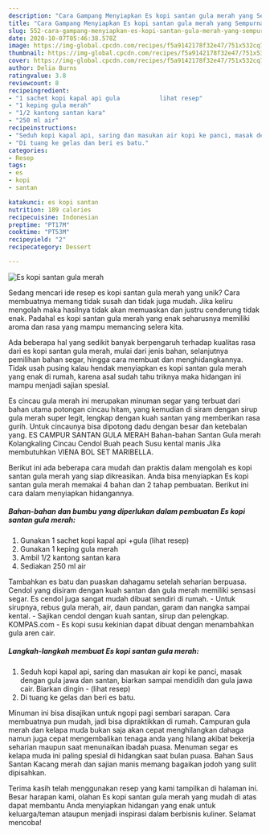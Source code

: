 ```yaml
---
description: "Cara Gampang Menyiapkan Es kopi santan gula merah yang Sempurna"
title: "Cara Gampang Menyiapkan Es kopi santan gula merah yang Sempurna"
slug: 552-cara-gampang-menyiapkan-es-kopi-santan-gula-merah-yang-sempurna
date: 2020-10-07T05:46:38.578Z
image: https://img-global.cpcdn.com/recipes/f5a9142178f32e47/751x532cq70/es-kopi-santan-gula-merah-foto-resep-utama.jpg
thumbnail: https://img-global.cpcdn.com/recipes/f5a9142178f32e47/751x532cq70/es-kopi-santan-gula-merah-foto-resep-utama.jpg
cover: https://img-global.cpcdn.com/recipes/f5a9142178f32e47/751x532cq70/es-kopi-santan-gula-merah-foto-resep-utama.jpg
author: Delia Burns
ratingvalue: 3.8
reviewcount: 8
recipeingredient:
- "1 sachet kopi kapal api gula           lihat resep"
- "1 keping gula merah"
- "1/2 kantong santan kara"
- "250 ml air"
recipeinstructions:
- "Seduh kopi kapal api, saring dan masukan air kopi ke panci, masak dengan gula jawa dan santan, biarkan sampai mendidih dan gula jawa cair. Biarkan dingin             (lihat resep)"
- "Di tuang ke gelas dan beri es batu."
categories:
- Resep
tags:
- es
- kopi
- santan

katakunci: es kopi santan 
nutrition: 189 calories
recipecuisine: Indonesian
preptime: "PT17M"
cooktime: "PT53M"
recipeyield: "2"
recipecategory: Dessert

---
```



![Es kopi santan gula merah](https://img-global.cpcdn.com/recipes/f5a9142178f32e47/751x532cq70/es-kopi-santan-gula-merah-foto-resep-utama.jpg)

Sedang mencari ide resep es kopi santan gula merah yang unik? Cara membuatnya memang tidak susah dan tidak juga mudah. Jika keliru mengolah maka hasilnya tidak akan memuaskan dan justru cenderung tidak enak. Padahal es kopi santan gula merah yang enak seharusnya memiliki aroma dan rasa yang mampu memancing selera kita.

Ada beberapa hal yang sedikit banyak berpengaruh terhadap kualitas rasa dari es kopi santan gula merah, mulai dari jenis bahan, selanjutnya pemilihan bahan segar, hingga cara membuat dan menghidangkannya. Tidak usah pusing kalau hendak menyiapkan es kopi santan gula merah yang enak di rumah, karena asal sudah tahu triknya maka hidangan ini mampu menjadi sajian spesial.

Es cincau gula merah ini merupakan minuman segar yang terbuat dari bahan utama potongan cincau hitam, yang kemudian di siram dengan sirup gula merah super legit, lengkap dengan kuah santan yang memberikan rasa gurih. Untuk cincaunya bisa dipotong dadu dengan besar dan ketebalan yang. ES CAMPUR SANTAN GULA MERAH Bahan-bahan Santan Gula merah Kolangkaling Cincau Cendol Buah peach Susu kental manis Jika membutuhkan VIENA BOL SET MARIBELLA.


Berikut ini ada beberapa cara mudah dan praktis dalam mengolah es kopi santan gula merah yang siap dikreasikan. Anda bisa menyiapkan Es kopi santan gula merah memakai 4 bahan dan 2 tahap pembuatan. Berikut ini cara dalam menyiapkan hidangannya.

<!--inarticleads1-->

##### Bahan-bahan dan bumbu yang diperlukan dalam pembuatan Es kopi santan gula merah:

1. Gunakan 1 sachet kopi kapal api +gula           (lihat resep)
1. Gunakan 1 keping gula merah
1. Ambil 1/2 kantong santan kara
1. Sediakan 250 ml air


Tambahkan es batu dan puaskan dahagamu setelah seharian berpuasa. Cendol yang disiram dengan kuah santan dan gula merah memiliki sensasi segar. Es cendol juga sangat mudah dibuat sendiri di rumah. - Untuk sirupnya, rebus gula merah, air, daun pandan, garam dan nangka sampai kental. - Sajikan cendol dengan kuah santan, sirup dan pelengkap. KOMPAS.com - Es kopi susu kekinian dapat dibuat dengan menambahkan gula aren cair. 

<!--inarticleads2-->

##### Langkah-langkah membuat Es kopi santan gula merah:

1. Seduh kopi kapal api, saring dan masukan air kopi ke panci, masak dengan gula jawa dan santan, biarkan sampai mendidih dan gula jawa cair. Biarkan dingin -             (lihat resep)
1. Di tuang ke gelas dan beri es batu.


Minuman ini bisa disajikan untuk ngopi pagi sembari sarapan. Cara membuatnya pun mudah, jadi bisa dipraktikkan di rumah. Campuran gula merah dan kelapa muda bukan saja akan cepat menghilangkan dahaga namun juga cepat mengembalikan tenaga anda yang hilang akibat bekerja seharian maupun saat menunaikan ibadah puasa. Menuman segar es kelapa muda ini paling spesial di hidangkan saat bulan puasa. Bahan Saus Santan Kacang merah dan sajian manis memang bagaikan jodoh yang sulit dipisahkan. 

Terima kasih telah menggunakan resep yang kami tampilkan di halaman ini. Besar harapan kami, olahan Es kopi santan gula merah yang mudah di atas dapat membantu Anda menyiapkan hidangan yang enak untuk keluarga/teman ataupun menjadi inspirasi dalam berbisnis kuliner. Selamat mencoba!
